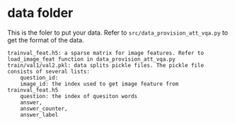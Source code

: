 # data folder

This is the foler to put your data. Refer to
```src/data_provision_att_vqa.py``` to get the format of the data.

```
trainval_feat.h5: a sparse matrix for image features. Refer to load_image_feat function in data_provision_att_vqa.py
train/val1/val2.pkl: data splits pickle files. The pickle file consists of several lists:
    question_id:
    image_id: the index used to get image feature from trainval_feat.h5
    question: the index of quesiton words
    answer,
    answer_counter,
    answer_label
```
